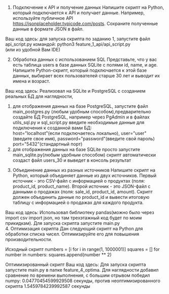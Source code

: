 1. Подключение к API и получение данных
Напишите скрипт на Python, который подключается к API и получает данные. Например, используйте публичное API https://jsonplaceholder.typicode.com/posts. Сохраните полученные данные в формате JSON в файл.

Ваш код здесь: для запуска скрипта по заданию 1, запустите файл api_script.py командой:  python3 feature_1_api/api_script.py    
(или из удобной Вам IDE)
 

2. Обработка данных с использованием SQL
Представьте, что у вас есть таблица users в базе данных SQLite с полями id, name, и age. Напишите Python-скрипт, который подключается к этой базе данных, выбирает всех пользователей старше 30 лет и выводит их имена и возраст.

Ваш код здесь: Реализовал на SQLite и PostgreSQL с созданием реальных БД для наглядности,     
1) для отображения данных на базе PostgreSQL, запустите файл main_postgres.py (любым удобным способом),предварительно создайте БД PostgreSQL, например через PgAdmin и в файлах utils_sql.py и sql_script.py введите необходимые данные для подключения к созданной вами БД:    
        host="localhost"(если подключаетесь локально),
        user="user"(введите свое имя),
        password="password"(введите свой пароль)
        port="5432"(стандартный порт)
2) для отображения данных на базе SQLite просто запустите main_sqlite.py(любым удобным способом) скрипт автоматически создаст файл users_30 и выведет в консоль результат

3. Объединение данных из разных источников
Напишите скрипт на Python, который объединяет данные из двух источников. Первый источник - это CSV-файл с информацией о продуктах (поля: product_id, product_name). Второй источник - это JSON-файл с данными о продажах (поля: sale_id, product_id, amount). Скрипт должен объединить данные по product_id и вывести итоговую таблицу с информацией о продажах для каждого продукта.

Ваш код здесь: Использовал библиотеку pandas(можно было через import csv
import json, но там трехэтажный код будет по моим прикидкам). Для запуска скрипта запустите main.py      
4. Оптимизация скрипта
Дан следующий скрипт на Python для обработки списка чисел. Оптимизируйте его для повышения производительности.

Исходный скрипт
numbers = [i for i in range(1, 1000001)]
squares = []
for number in numbers:
    squares.append(number ** 2)

Оптимизированный скрипт
Ваш код здесь: Для запуска скрипта запустите main.py в папке feature_4_optima. Для наглядности добавил сравнение по 
времени выполнения, с большим отрывом победил numpy: 0.04770454599929508 секунды, против неоптимизированного скрипта 1.5459784239992587  секунды 
